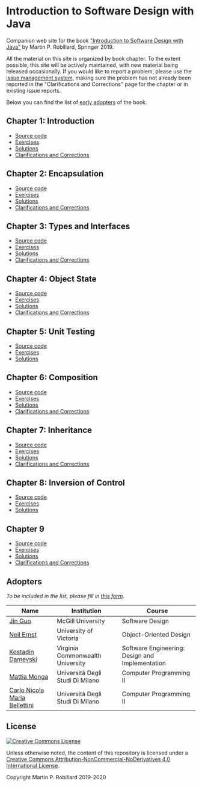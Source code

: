 # Introduction to Software Design with Java

Companion web site for the book ["Introduction to Software Design with Java"](https://www.springer.com/gp/book/9783030240936) by Martin P. Robillard, Springer 2019. 

All the material on this site is organized by book chapter. To the extent possible, this site will be actively maintained, with new material being released occasionally. If you would like to report a problem, please use the [issue management system](https://github.com/prmr/DesignBook/issues), making sure the problem has not already been reported in the "Clarifications and Corrections" page for the chapter or in existing issue reports.

Below you can find the list of [early adopters](#adopters) of the book.

## Chapter 1: Introduction

* [Source code](chapter-code/chapter1)
* [Exercises](exercises/e-chapter1.md)
* [Solutions](solutions/s-chapter1.md)
* [Clarifications and Corrections](corrections/c-chapter1.md)

## Chapter 2: Encapsulation

* [Source code](chapter-code/chapter2)
* [Exercises](exercises/e-chapter2.md)
* [Solutions](solutions/s-chapter2.md)
* [Clarifications and Corrections](corrections/c-chapter2.md)


## Chapter 3: Types and Interfaces

* [Source code](chapter-code/chapter3)
* [Exercises](exercises/e-chapter3.md)
* [Solutions](solutions/s-chapter3.md) 
* [Clarifications and Corrections](corrections/c-chapter3.md)


## Chapter 4: Object State

* [Source code](chapter-code/chapter4)
* [Exercises](exercises/e-chapter4.md)
* [Solutions](solutions/s-chapter4.md)
* [Clarifications and Corrections](corrections/c-chapter4.md)


## Chapter 5: Unit Testing

* [Source code](chapter-code/chapter5)
* [Exercises](exercises/e-chapter5.md)
* [Solutions](solutions/s-chapter5.md)

## Chapter 6: Composition

* [Source code](chapter-code/chapter6)
* [Exercises](exercises/e-chapter6.md)
* [Solutions](solutions/s-chapter6.md)
* [Clarifications and Corrections](corrections/c-chapter6.md)

## Chapter 7: Inheritance

* [Source code](chapter-code/chapter7)
* [Exercises](exercises/e-chapter7.md)
* [Solutions](solutions/s-chapter7.md)
* [Clarifications and Corrections](corrections/c-chapter7.md)

## Chapter 8: Inversion of Control

* [Source code](chapter-code/chapter8)
* [Exercises](exercises/e-chapter8.md)
* [Solutions](solutions/s-chapter8.md)


## Chapter 9

* [Source code](chapter-code/chapter9)
* [Exercises](exercises/e-chapter9.md)
* [Solutions](solutions/s-chapter9.md)
* [Clarifications and Corrections](corrections/c-chapter9.md)

## Adopters

*To be included in the list, please fill in [this form](https://docs.google.com/forms/d/1-Yb08kF8TnSYGmAyCMI_5SiNnGVKViyHIB-rqCEVLFY/edit)*.

|Name|Institution|Course|
|---|---|---|
|[Jin Guo](http://jguo-web.com)|McGill University|Software Design|
|[Neil Ernst](http://neilernst.net)|University of Victoria|Object-Oriented Design|
|[Kostadin Damevski](http://damevski.github.io)|Virginia Commonwealth University|Software Engineering: Design and Implementation|
|[Mattia Monga](https://homes.di.unimi.it/monga)|Universit&agrave; Degli Studi Di Milano|Computer Programming II|
|[Carlo Nicola Maria Bellettini](https://www.unimi.it/it/ugov/person/carlo-bellettini)|Universit&agrave; Degli Studi Di Milano|Computer Programming II|


## License

<a rel="license" href="http://creativecommons.org/licenses/by-nc-nd/4.0/"><img alt="Creative Commons License" style="border-width:0" src="https://i.creativecommons.org/l/by-nc-nd/4.0/88x31.png" /></a>

Unless otherwise noted, the content of this repository is licensed under a <a rel="license" href="http://creativecommons.org/licenses/by-nc-nd/4.0/">Creative Commons Attribution-NonCommercial-NoDerivatives 4.0 International License</a>. 

Copyright Martin P. Robillard 2019-2020


